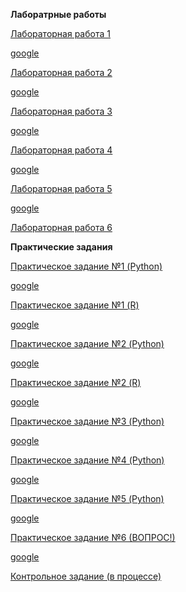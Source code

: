 **Лаборатрные работы**

[Лабораторная работа 1](https://github.com/AndreyPovaliy/ITMO_DS/blob/main/05_python_for_data_analysis/labs/lab_1_numpy.ipynb)

[google](https://drive.google.com/file/d/1eEpQm-wKdVGXqIxkYcxMBsUZ3gUZQY8m/view?usp=share_link)

[Лабораторная работа 2](https://github.com/AndreyPovaliy/ITMO_DS/blob/main/05_python_for_data_analysis/labs/lab_2_data_tiding_ipynb__.ipynb)

[google](https://drive.google.com/file/d/1dgYTNVAq6RbY-_jON8dUkFTY64ccByR-/view?usp=share_link)

[Лабораторная работа 3](https://github.com/AndreyPovaliy/ITMO_DS/blob/main/05_python_for_data_analysis/labs/lab_3_group_by.ipynb)

[google](https://drive.google.com/file/d/1raF8PV7pKzHND3nire4rQfWrXAPzn4zK/view?usp=share_link)

[Лабораторная работа 4](https://github.com/AndreyPovaliy/ITMO_DS/blob/main/05_python_for_data_analysis/labs/lab_4_linear_graph.ipynb)

[google](https://drive.google.com/file/d/1_V5NlnoUy1oHKumtL_0e6XbawfMuox6R/view?usp=share_link)

[Лабораторная работа 5](https://github.com/AndreyPovaliy/ITMO_DS/blob/main/05_python_for_data_analysis/labs/lab_5_regression.ipynb)

[google](https://drive.google.com/file/d/1hFzjPlsDW_G5wVYjtxusEcGyN9J4LsCz/view?usp=share_link)

[Лабораторная работа 6](https://github.com/AndreyPovaliy/ITMO_DS/blob/main/05_python_for_data_analysis/labs/Lab_7__classification.ipynb)

**Практические задания**

[Практическое задание №1 (Python)](https://github.com/AndreyPovaliy/ITMO_DS/blob/main/05_python_for_data_analysis/tasks/task_1_numpy.ipynb)

[google](https://drive.google.com/file/d/1RpLNKOV_8_0e2h-Y9ydfAqfcU41GVhh-/view?usp=sharing)

[Практическое задание №1 (R)](https://github.com/AndreyPovaliy/ITMO_DS/blob/main/05_python_for_data_analysis/tasks/task_1_R.ipynb)

[google](https://drive.google.com/file/d/1GpmVNpreusXhkzFpXqDqiq1TsTmPoU6f/view?usp=share_link)

[Практическое задание №2 (Python)](https://github.com/AndreyPovaliy/ITMO_DS/blob/main/05_python_for_data_analysis/tasks/task_2_pandas_query.ipynb)

[google](https://drive.google.com/file/d/1uawcuNVHvED66L5Guzf5uSYyIME2Drbl/view?usp=share_link)

[Практическое задание №2 (R)](https://github.com/AndreyPovaliy/ITMO_DS/blob/main/05_python_for_data_analysis/tasks/task_2_query_R.ipynb)

[google](https://drive.google.com/file/d/17AganXc9afuzYJrwFmvw9GuxbPmIoW9n/view?usp=share_link)

[Практическое задание №3 (Python)](https://github.com/AndreyPovaliy/ITMO_DS/blob/main/05_python_for_data_analysis/tasks/task_3_pandas_melt.ipynb)

[google](https://drive.google.com/file/d/1X35Cs-qOTcjg5C6iN8KcuJG7GnNyeacS/view?usp=share_link)

[Практическое задание №4 (Python)](https://github.com/AndreyPovaliy/ITMO_DS/blob/main/05_python_for_data_analysis/tasks/task_4_join_datasets.ipynb)

[google](https://drive.google.com/file/d/1yDWLQTk_l-L88buClELS_IWKJt7osSxW/view?usp=share_link)

[Практическое задание №5 (Python)](https://github.com/AndreyPovaliy/ITMO_DS/blob/main/05_python_for_data_analysis/tasks/task_5_pivot_table.ipynb)

[google](https://drive.google.com/file/d/1J2QlTXusTdy0Lb07dQ9bRXuoA9OUfLwd/view?usp=share_link)

[Практическое задание №6 (ВОПРОС!)](https://github.com/AndreyPovaliy/ITMO_DS/blob/main/05_python_for_data_analysis/tasks/task_6_clustering.ipynb)

[google](https://drive.google.com/file/d/1J2QlTXusTdy0Lb07dQ9bRXuoA9OUfLwd/view?usp=share_link)

[Контрольное задание (в процессе)]()